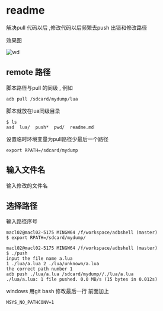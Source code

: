 # readme

解决pull 代码以后 ,修改代码以后频繁去push 出错和修改路径

效果图

![wd](C:\Users\macl02\Desktop\wd.gif)

## remote 路径

脚本路径与pull 的同级 , 例如

```
adb pull /sdcard/mydump/lua
```

脚本就放在lua同级目录

```
$ ls
asd  lua/  push*  pwd/  readme.md
```

设置临时环境变量为pull路径少最后一个路径

```
export RPATH=/sdcard/mydump
```

## 输入文件名

输入修改的文件名

## 选择路径

输入路径序号

```
macl02@macl02-5175 MINGW64 /f/workspace/adbshell (master)
$ export RPATH=/sdcard/mydump/

macl02@macl02-5175 MINGW64 /f/workspace/adbshell (master)
$ ./push
input the file name a.lua
1 ./lua/a.lua 2 ./lua/unknown/a.lua
the correct path number 1
adb push ./lua/a.lua /sdcard/mydump//./lua/a.lua
./lua/a.lua: 1 file pushed. 0.0 MB/s (15 bytes in 0.012s)

```

windows 用git bash 修改最后一行 前面加上

```
MSYS_NO_PATHCONV=1
```



